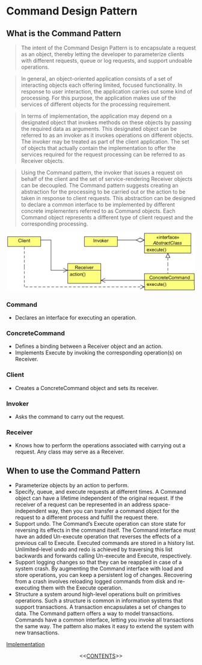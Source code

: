 #   Command Design Pattern


##  What is the Command Pattern
>   The intent of the Command Design Pattern is to encapsulate a request as an object, thereby letting the developer to parameterize
    clients with different requests, queue or log requests, and support undoable operations.
    
>   In general, an object-oriented application consists of a set of interacting objects each offering limited, focused functionality. In
    response to user interaction, the application carries out some kind of processing. For this purpose, the application makes use of
    the services of different objects for the processing requirement.
    
>   In terms of implementation, the application may depend on a designated object that invokes methods on these objects by passing
    the required data as arguments. This designated object can be referred to as an invoker as it invokes operations on different
    objects. The invoker may be treated as part of the client application. The set of objects that actually contain the implementation
    to offer the services required for the request processing can be referred to as Receiver objects.
    
>   Using the Command pattern, the invoker that issues a request on behalf of the client and the set of service-rendering Receiver
    objects can be decoupled. The Command pattern suggests creating an abstraction for the processing to be carried out or the action
    to be taken in response to client requests. This abstraction can be designed to declare a common interface to be implemented
    by different concrete implementers referred to as Command objects. Each Command object represents a different type of client
    request and the corresponding processing.

    
![UML diagram](https://github.com/11andrew1991/design_patterns/blob/master/Command/img/command.PNG)


### Command
-   Declares an interface for executing an operation.

### ConcreteCommand
-   Defines a binding between a Receiver object and an action.
-   Implements Execute by invoking the corresponding operation(s) on Receiver.

### Client
-   Creates a ConcreteCommand object and sets its receiver.

### Invoker
-   Asks the command to carry out the request.

### Receiver
-   Knows how to perform the operations associated with carrying out a request. Any class may serve as a Receiver.


##  When to use the Command Pattern
-   Parameterize objects by an action to perform.
-   Specify, queue, and execute requests at different times. A Command object can have a lifetime independent of the original
    request. If the receiver of a request can be represented in an address space-independent way, then you can transfer a command
    object for the request to a different process and fulfill the request there.
-   Support undo. The Command’s Execute operation can store state for reversing its effects in the command itself. The
    Command interface must have an added Un-execute operation that reverses the effects of a previous call to Execute.
    Executed commands are stored in a history list. Unlimited-level undo and redo is achieved by traversing this list backwards
    and forwards calling Un-execute and Execute, respectively.
-   Support logging changes so that they can be reapplied in case of a system crash. By augmenting the Command interface
    with load and store operations, you can keep a persistent log of changes. Recovering from a crash involves reloading logged
    commands from disk and re-executing them with the Execute operation.
-   Structure a system around high-level operations built on primitives operations. Such a structure is common in information
    systems that support transactions. A transaction encapsulates a set of changes to data. The Command pattern offers a way to
    model transactions. Commands have a common interface, letting you invoke all transactions the same way. The pattern also
    makes it easy to extend the system with new transactions.
    
    
[Implementation](https://github.com/11andrew1991/design_patterns/tree/master/Command/app/)


<p align="center">
  <<<a href="https://github.com/11andrew1991/design_patterns#design-patterns">CONTENTS</a>>>
</p>       